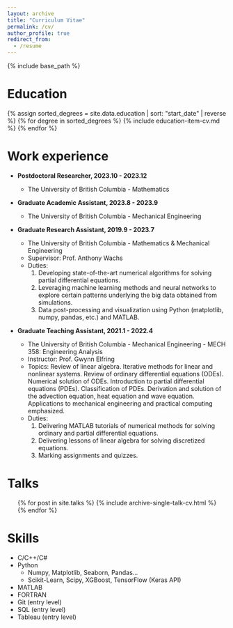 ```yaml
---
layout: archive
title: "Curriculum Vitae"
permalink: /cv/
author_profile: true
redirect_from:
  - /resume
---
```


{% include base_path %}

Education
======
{% assign sorted_degrees = site.data.education | sort: "start_date" | reverse %}
{% for degree in sorted_degrees %}
  {% include education-item-cv.md %}
{% endfor %}

Work experience
======
* <strong>Postdoctoral Researcher, 2023.10 \- 2023.12</strong>
  * The University of British Columbia - Mathematics

* <strong>Graduate Academic Assistant, 2023.8 \- 2023.9</strong>
  * The University of British Columbia - Mechanical Engineering

* <strong>Graduate Research Assistant, 2019.9 \- 2023.7</strong>
  * The University of British Columbia - Mathematics & Mechanical Engineering
  * Supervisor: Prof. Anthony Wachs
  * Duties: 
    1. Developing state-of-the-art numerical algorithms for solving partial differential equations.
    1. Leveraging machine learning methods and neural networks to explore certain patterns underlying the big data obtained from simulations.
    1. Data post-processing and visualization using Python (matplotlib, numpy, pandas, etc.) and MATLAB.

* <strong>Graduate Teaching Assistant, 2021.1 \- 2022.4</strong>
  * The University of British Columbia - Mechanical Engineering - MECH 358: Engineering Analysis
  * Instructor: Prof. Gwynn Elfring
  * Topics: Review of linear algebra. Iterative methods for linear and nonlinear systems. Review of ordinary differential equations (ODEs). Numerical solution of ODEs. Introduction to partial differential equations (PDEs). Classification of PDEs. Derivation and solution of the advection equation, heat equation and wave equation. Applications to mechanical engineering and practical computing emphasized.
  * Duties: 
    1. Delivering MATLAB tutorials of numerical methods for solving ordinary and partial differential equations.
    1. Delivering lessons of linear algebra for solving discretized equations.
    1. Marking assignments and quizzes.

Talks
======
  <ul>{% for post in site.talks %}
    {% include archive-single-talk-cv.html %}
  {% endfor %}</ul>
  
Skills
======
* C/C++/C#
* Python
  * Numpy, Matplotlib, Seaborn, Pandas...
  * Scikit-Learn, Scipy, XGBoost, TensorFlow (Keras API)
* MATLAB
* FORTRAN
* Git (entry level)
* SQL (entry level)
* Tableau (entry level)

<!-- Publications
======
  <ul>{% for post in site.publications %}
    {% include archive-single-cv.html %}
  {% endfor %}</ul>
   -->

